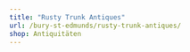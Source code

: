 ```yaml
---
title: "Rusty Trunk Antiques"
url: /bury-st-edmunds/rusty-trunk-antiques/
shop: Antiquitäten
---
```

